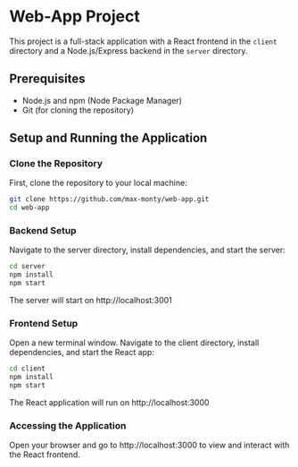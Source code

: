 # Web-App Project

This project is a full-stack application with a React frontend in the `client` directory and a Node.js/Express backend in the `server` directory.

## Prerequisites

- Node.js and npm (Node Package Manager)
- Git (for cloning the repository)

## Setup and Running the Application

### Clone the Repository

First, clone the repository to your local machine:

```bash
git clone https://github.com/max-monty/web-app.git
cd web-app
```

### Backend Setup

Navigate to the server directory, install dependencies, and start the server:

```bash
cd server
npm install
npm start
```

The server will start on http://localhost:3001

### Frontend Setup

Open a new terminal window. Navigate to the client directory, install dependencies, and start the React app:

```bash
cd client
npm install
npm start
```

The React application will run on http://localhost:3000

### Accessing the Application

Open your browser and go to http://localhost:3000 to view and interact with the React frontend.
